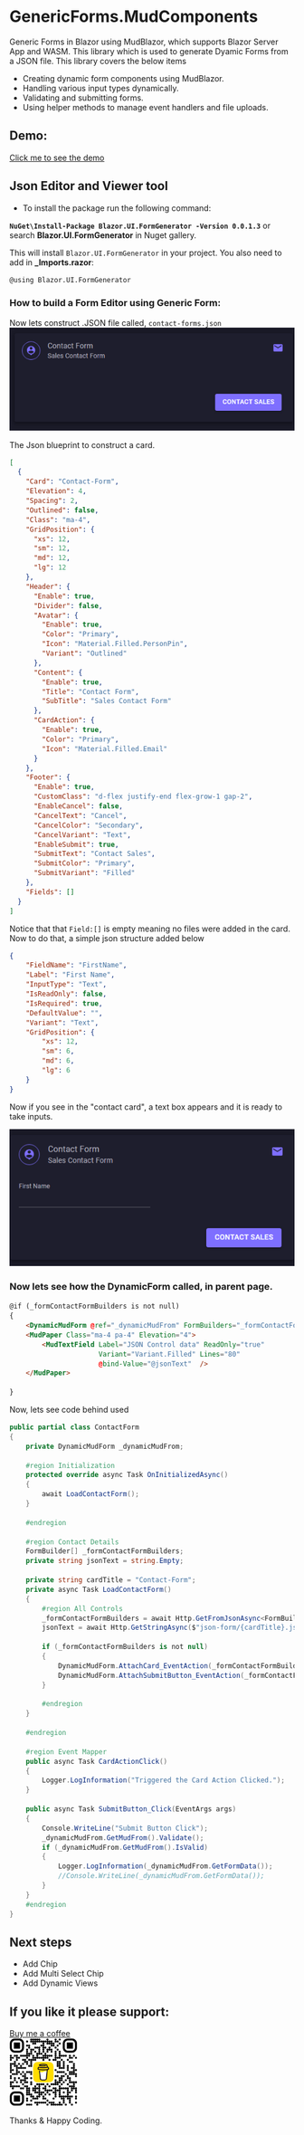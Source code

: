 # GenericForms.MudComponents

Generic Forms in Blazor using MudBlazor, which supports Blazor Server App and WASM. This library which is used to generate Dyamic Forms from a JSON file. This library covers the below items

- Creating dynamic form components using MudBlazor.
- Handling various input types dynamically.
- Validating and submitting forms.
- Using helper methods to manage event handlers and file uploads.

## Demo:

[Click me to see the demo](https://blazor-dynamic-forms.netlify.app/)


## Json Editor and Viewer tool

* To install the package run the following command:

**`NuGet\Install-Package Blazor.UI.FormGenerator -Version 0.0.1.3`**
or search **Blazor.UI.FormGenerator** in Nuget gallery.

This will install `Blazor.UI.FormGenerator` in your project. You also need to add in **_Imports.razor**:
```html
@using Blazor.UI.FormGenerator
```



### How to build a Form Editor using Generic Form:

Now lets construct .JSON file called, `contact-forms.json`
![alt text](1.card.png)

The Json blueprint to construct a card. 

```json
[
  {
    "Card": "Contact-Form",
    "Elevation": 4,
    "Spacing": 2,
    "Outlined": false,
    "Class": "ma-4",
    "GridPosition": {
      "xs": 12,
      "sm": 12,
      "md": 12,
      "lg": 12
    },
    "Header": {
      "Enable": true,
      "Divider": false,
      "Avatar": {
        "Enable": true,
        "Color": "Primary",
        "Icon": "Material.Filled.PersonPin",
        "Variant": "Outlined"
      },
      "Content": {
        "Enable": true,
        "Title": "Contact Form",
        "SubTitle": "Sales Contact Form"
      },
      "CardAction": {
        "Enable": true,
        "Color": "Primary",
        "Icon": "Material.Filled.Email"
      }
    },
    "Footer": {
      "Enable": true,
      "CustomClass": "d-flex justify-end flex-grow-1 gap-2",
      "EnableCancel": false,
      "CancelText": "Cancel",
      "CancelColor": "Secondary",
      "CancelVariant": "Text",
      "EnableSubmit": true,
      "SubmitText": "Contact Sales",
      "SubmitColor": "Primary",
      "SubmitVariant": "Filled"
    },
    "Fields": []
  }
]
```
Notice that that `Field:[]` is empty meaning no files were added in the card. Now to do that, a simple json structure added below

``` json
{
    "FieldName": "FirstName",
    "Label": "First Name",
    "InputType": "Text",
    "IsReadOnly": false,
    "IsRequired": true,
    "DefaultValue": "",
    "Variant": "Text",
    "GridPosition": {
        "xs": 12,
        "sm": 6,
        "md": 6,
        "lg": 6
    }
}

```

Now if you see in the "contact card", a text box appears and it is ready to take inputs.

![alt text](2.card-with-text.png)

### Now lets see how the DynamicForm called, in parent page.

```html
@if (_formContactFormBuilders is not null)
{
    <DynamicMudForm @ref="_dynamicMudFrom" FormBuilders="_formContactFormBuilders"/>
    <MudPaper Class="ma-4 pa-4" Elevation="4">
        <MudTextField Label="JSON Control data" ReadOnly="true"
                      Variant="Variant.Filled" Lines="80"
                      @bind-Value="@jsonText"  />
    </MudPaper>
    
}
```

Now, lets see code behind used

```C#
public partial class ContactForm
{
    private DynamicMudForm _dynamicMudFrom;

    #region Initialization
    protected override async Task OnInitializedAsync()
    {
        await LoadContactForm();
    }

    #endregion

    #region Contact Details 
    FormBuilder[] _formContactFormBuilders;
    private string jsonText = string.Empty;

    private string cardTitle = "Contact-Form";
    private async Task LoadContactForm()
    {
        #region All Controls
        _formContactFormBuilders = await Http.GetFromJsonAsync<FormBuilder[]>($"json-form/{cardTitle}.json?v={DateTime.Now.Ticks}");
        jsonText = await Http.GetStringAsync($"json-form/{cardTitle}.json?v={DateTime.Now.Ticks}");

        if (_formContactFormBuilders is not null)
        {
            DynamicMudForm.AttachCard_EventAction(_formContactFormBuilders, cardTitle, CardActionClick);
            DynamicMudForm.AttachSubmitButton_EventAction(_formContactFormBuilders, cardTitle, SubmitButton_Click);
        }

        #endregion
    }

    #endregion

    #region Event Mapper
    public async Task CardActionClick()
    {
        Logger.LogInformation("Triggered the Card Action Clicked.");
    }

    public async Task SubmitButton_Click(EventArgs args)
    {
        Console.WriteLine("Submit Button Click");
        _dynamicMudFrom.GetMudFrom().Validate();
        if (_dynamicMudFrom.GetMudFrom().IsValid)
        {
            Logger.LogInformation(_dynamicMudFrom.GetFormData());
            //Console.WriteLine(_dynamicMudFrom.GetFormData());
        }
    }
    #endregion
}
```

## Next steps

- Add Chip
- Add Multi Select Chip
- Add Dynamic Views


## If you like it please support:

[Buy me a coffee](https://www.buymeacoffee.com/https://buymeacoffee.com/sr.ganeshram
)
</br>
<img src="bmc_qr.png" alt="drawing" width="120" heigh="120" />


Thanks & Happy Coding.






